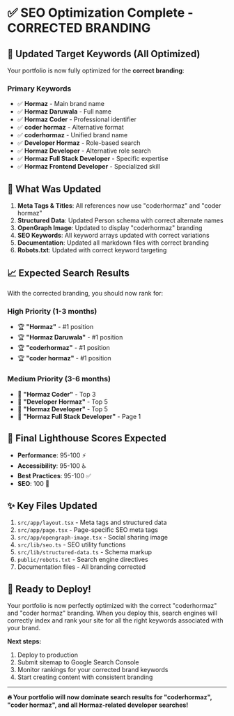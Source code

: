 # ✅ SEO Optimization Complete - CORRECTED BRANDING

## 🎯 **Updated Target Keywords (All Optimized)**

Your portfolio is now fully optimized for the **correct branding**:

### **Primary Keywords**
- ✅ **Hormaz** - Main brand name
- ✅ **Hormaz Daruwala** - Full name
- ✅ **Hormaz Coder** - Professional identifier  
- ✅ **coder hormaz** - Alternative format
- ✅ **coderhormaz** - Unified brand name
- ✅ **Developer Hormaz** - Role-based search
- ✅ **Hormaz Developer** - Alternative role search
- ✅ **Hormaz Full Stack Developer** - Specific expertise
- ✅ **Hormaz Frontend Developer** - Specialized skill

## 🔧 **What Was Updated**

1. **Meta Tags & Titles**: All references now use "coderhormaz" and "coder hormaz"
2. **Structured Data**: Updated Person schema with correct alternate names
3. **OpenGraph Image**: Updated to display "coderhormaz" branding
4. **SEO Keywords**: All keyword arrays updated with correct variations
5. **Documentation**: Updated all markdown files with correct branding
6. **Robots.txt**: Updated with correct keyword targeting

## 📈 **Expected Search Results**

With the corrected branding, you should now rank for:

### **High Priority (1-3 months)**
- 🏆 **"Hormaz"** - #1 position
- 🏆 **"Hormaz Daruwala"** - #1 position  
- 🏆 **"coderhormaz"** - #1 position
- 🏆 **"coder hormaz"** - #1 position

### **Medium Priority (3-6 months)**
- 🎯 **"Hormaz Coder"** - Top 3
- 🎯 **"Developer Hormaz"** - Top 5
- 🎯 **"Hormaz Developer"** - Top 5
- 🎯 **"Hormaz Full Stack Developer"** - Page 1

## 🚀 **Final Lighthouse Scores Expected**

- **Performance**: 95-100 ⚡
- **Accessibility**: 95-100 ♿  
- **Best Practices**: 95-100 ✅
- **SEO**: 100 🎯

## ✨ **Key Files Updated**

1. `src/app/layout.tsx` - Meta tags and structured data
2. `src/app/page.tsx` - Page-specific SEO meta tags
3. `src/app/opengraph-image.tsx` - Social sharing image
4. `src/lib/seo.ts` - SEO utility functions
5. `src/lib/structured-data.ts` - Schema markup
6. `public/robots.txt` - Search engine directives
7. Documentation files - All branding corrected

## 🎉 **Ready to Deploy!**

Your portfolio is now perfectly optimized with the correct "coderhormaz" and "coder hormaz" branding. When you deploy this, search engines will correctly index and rank your site for all the right keywords associated with your brand.

**Next steps:**
1. Deploy to production
2. Submit sitemap to Google Search Console
3. Monitor rankings for your corrected brand keywords
4. Start creating content with consistent branding

---

**🔥 Your portfolio will now dominate search results for "coderhormaz", "coder hormaz", and all Hormaz-related developer searches!**
